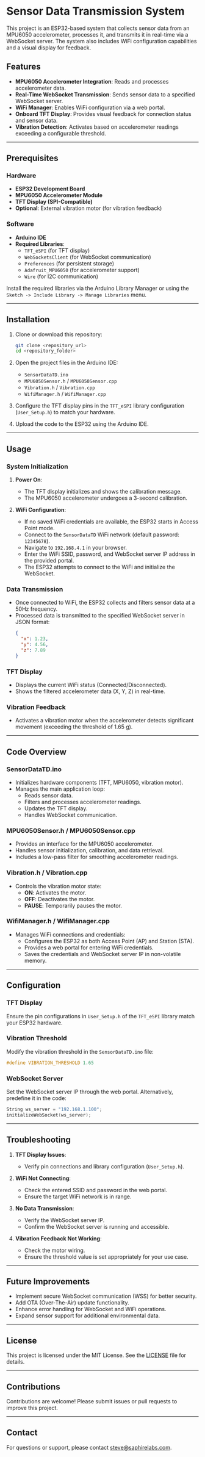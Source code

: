 # Sensor Data Transmission System

This project is an ESP32-based system that collects sensor data from an MPU6050 accelerometer, processes it, and transmits it in real-time via a WebSocket server. The system also includes WiFi configuration capabilities and a visual display for feedback.

## Features

- **MPU6050 Accelerometer Integration**: Reads and processes accelerometer data.
- **Real-Time WebSocket Transmission**: Sends sensor data to a specified WebSocket server.
- **WiFi Manager**: Enables WiFi configuration via a web portal.
- **Onboard TFT Display**: Provides visual feedback for connection status and sensor data.
- **Vibration Detection**: Activates based on accelerometer readings exceeding a configurable threshold.

---

## Prerequisites

### Hardware

- **ESP32 Development Board**
- **MPU6050 Accelerometer Module**
- **TFT Display (SPI-Compatible)**
- **Optional**: External vibration motor (for vibration feedback)

### Software

- **Arduino IDE**
- **Required Libraries**:
  - `TFT_eSPI` (for TFT display)
  - `WebSocketsClient` (for WebSocket communication)
  - `Preferences` (for persistent storage)
  - `Adafruit_MPU6050` (for accelerometer support)
  - `Wire` (for I2C communication)

Install the required libraries via the Arduino Library Manager or using the `Sketch -> Include Library -> Manage Libraries` menu.

---

## Installation

1. Clone or download this repository:

   ```bash
   git clone <repository_url>
   cd <repository_folder>
   ```

2. Open the project files in the Arduino IDE:

   - `SensorDataTD.ino`
   - `MPU6050Sensor.h` / `MPU6050Sensor.cpp`
   - `Vibration.h` / `Vibration.cpp`
   - `WifiManager.h` / `WifiManager.cpp`

3. Configure the TFT display pins in the `TFT_eSPI` library configuration (`User_Setup.h`) to match your hardware.

4. Upload the code to the ESP32 using the Arduino IDE.

---

## Usage

### System Initialization

1. **Power On**:

   - The TFT display initializes and shows the calibration message.
   - The MPU6050 accelerometer undergoes a 3-second calibration.

2. **WiFi Configuration**:
   - If no saved WiFi credentials are available, the ESP32 starts in Access Point mode.
   - Connect to the `SensorDataTD` WiFi network (default password: `12345678`).
   - Navigate to `192.168.4.1` in your browser.
   - Enter the WiFi SSID, password, and WebSocket server IP address in the provided portal.
   - The ESP32 attempts to connect to the WiFi and initialize the WebSocket.

### Data Transmission

- Once connected to WiFi, the ESP32 collects and filters sensor data at a 50Hz frequency.
- Processed data is transmitted to the specified WebSocket server in JSON format:
  ```json
  {
  	"x": 1.23,
  	"y": 4.56,
  	"z": 7.89
  }
  ```

### TFT Display

- Displays the current WiFi status (Connected/Disconnected).
- Shows the filtered accelerometer data (X, Y, Z) in real-time.

### Vibration Feedback

- Activates a vibration motor when the accelerometer detects significant movement (exceeding the threshold of 1.65 g).

---

## Code Overview

### SensorDataTD.ino

- Initializes hardware components (TFT, MPU6050, vibration motor).
- Manages the main application loop:
  - Reads sensor data.
  - Filters and processes accelerometer readings.
  - Updates the TFT display.
  - Handles WebSocket communication.

### MPU6050Sensor.h / MPU6050Sensor.cpp

- Provides an interface for the MPU6050 accelerometer.
- Handles sensor initialization, calibration, and data retrieval.
- Includes a low-pass filter for smoothing accelerometer readings.

### Vibration.h / Vibration.cpp

- Controls the vibration motor state:
  - **ON**: Activates the motor.
  - **OFF**: Deactivates the motor.
  - **PAUSE**: Temporarily pauses the motor.

### WifiManager.h / WifiManager.cpp

- Manages WiFi connections and credentials:
  - Configures the ESP32 as both Access Point (AP) and Station (STA).
  - Provides a web portal for entering WiFi credentials.
  - Saves the credentials and WebSocket server IP in non-volatile memory.

---

## Configuration

### TFT Display

Ensure the pin configurations in `User_Setup.h` of the `TFT_eSPI` library match your ESP32 hardware.

### Vibration Threshold

Modify the vibration threshold in the `SensorDataTD.ino` file:

```cpp
#define VIBRATION_THRESHOLD 1.65
```

### WebSocket Server

Set the WebSocket server IP through the web portal. Alternatively, predefine it in the code:

```cpp
String ws_server = "192.168.1.100";
initializeWebSocket(ws_server);
```

---

## Troubleshooting

1. **TFT Display Issues**:

   - Verify pin connections and library configuration (`User_Setup.h`).

2. **WiFi Not Connecting**:

   - Check the entered SSID and password in the web portal.
   - Ensure the target WiFi network is in range.

3. **No Data Transmission**:

   - Verify the WebSocket server IP.
   - Confirm the WebSocket server is running and accessible.

4. **Vibration Feedback Not Working**:
   - Check the motor wiring.
   - Ensure the threshold value is set appropriately for your use case.

---

## Future Improvements

- Implement secure WebSocket communication (WSS) for better security.
- Add OTA (Over-The-Air) update functionality.
- Enhance error handling for WebSocket and WiFi operations.
- Expand sensor support for additional environmental data.

---

## License

This project is licensed under the MIT License. See the [LICENSE](LICENSE) file for details.

---

## Contributions

Contributions are welcome! Please submit issues or pull requests to improve this project.

---

## Contact

For questions or support, please contact [steve@saphirelabs.com](steve@saphirelabs.com).
